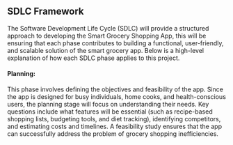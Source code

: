 ## SDLC Framework

The Software Development Life Cycle (SDLC) will provide a structured approach to developing the Smart Grocery Shopping App, this will be ensuring that each phase contributes to building a functional, user-friendly, and scalable solution of the smart grocery app. Below is a high-level explanation of how each SDLC phase applies to this project.

#### Planning:

This phase involves defining the objectives and feasibility of the app. Since the app is designed for busy individuals, home cooks, and health-conscious users, the planning stage will focus on understanding their needs. Key questions include what features will be essential (such as recipe-based shopping lists, budgeting tools, and diet tracking), identifying competitors, and estimating costs and timelines. A feasibility study ensures that the app can successfully address the problem of grocery shopping inefficiencies.

